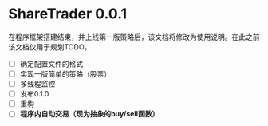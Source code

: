 # ShareTrader 0.0.1

在程序框架搭建结束，并上线第一版策略后，该文档将修改为使用说明。在此之前该文档仅用于规划TODO。

- [ ] 确定配置文件的格式
- [ ] 实现一版简单的策略（股票）
- [ ] 多线程监控
- [ ] 发布0.1.0
- [ ] 重构
- [ ] **程序内自动交易（现为抽象的buy/sell函数）**
